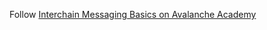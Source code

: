 Follow [Interchain Messaging Basics on Avalanche Academy](https://academy.avax.network/course/interchain-messaging/04-icm-basics/04-create-sender-contract)